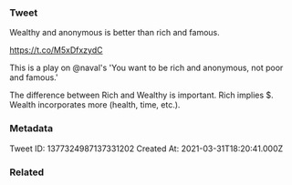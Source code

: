 ### Tweet
Wealthy and anonymous is better than rich and famous.

https://t.co/M5xDfxzydC

This is a play on @naval's 'You want to be rich and anonymous, not poor and famous.'

The difference between Rich and Wealthy is important. Rich implies $. Wealth incorporates more (health, time, etc.).

### Metadata
Tweet ID: 1377324987137331202
Created At: 2021-03-31T18:20:41.000Z

### Related

